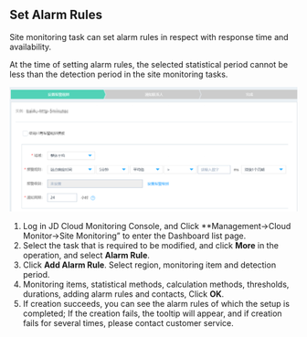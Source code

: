 ## Set Alarm Rules
Site monitoring task can set alarm rules in respect with response time and availability.

At the time of setting alarm rules, the selected statistical period cannot be less than the detection period in the site monitoring tasks.

![image](../../../../../image/Cloud-Monitor/site-monitoring/site-alarm.png)

1. Log in JD Cloud Monitoring Console, and Click **Management->Cloud Monitor->Site Monitoring” to enter the Dashboard list page.
2. Select the task that is required to be modified, and click **More** in the operation, and select **Alarm Rule**.
3. Click **Add Alarm Rule**. Select region, monitoring item and detection period.
4. Monitoring items, statistical methods, calculation methods, thresholds, durations, adding alarm rules and contacts, Click **OK**.
5. If creation succeeds, you can see the alarm rules of which the setup is completed; If the creation fails, the tooltip will appear, and if creation fails for several times, please contact customer service.
